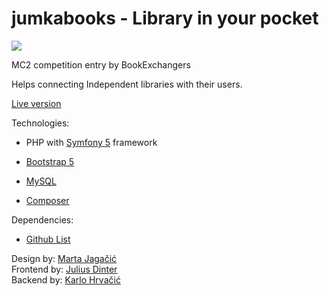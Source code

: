 # jumkabooks - Library in your pocket

<img src="https://travis-ci.com/karlohrvacic/jumkabooks.svg?branch=master">

MC2 competition entry by BookExchangers

Helps connecting Independent libraries with their users. 


<a href="https://jumkabooks.herokuapp.com">Live version</a><br>


Technologies: 
- <p>PHP with <a href="https://symfony.com/">Symfony 5</a> framework</p>
- <p><a href="https://getbootstrap.com/">Bootstrap 5</a></p>
- <p><a href="https://www.mysql.com/">MySQL</a></p>
- <p><a href="https://getcomposer.org/">Composer</a></p>

Dependencies:
- <a href="https://github.com/karlohrvacic/jumkabooks/network/dependencies">Github List</a><br>

Design by: <a href="https://github.com/MartaJagacic">Marta Jagačić</a><br>
Frontend by: <a href="https://github.com/juliusdinter">Julius Dinter</a><br>
Backend by: <a href="https://github.com/karlohrvacic">Karlo Hrvačić</a><br>
